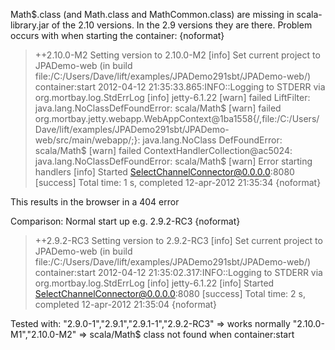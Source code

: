 Math$.class (and Math.class and MathCommon.class) are missing in scala-library.jar of the 2.10 versions. In the 2.9 versions they are there. Problem occurs with when starting the container:
{noformat}
> ++2.10.0-M2
Setting version to 2.10.0-M2
[info] Set current project to JPADemo-web (in build file:/C:/Users/Dave/lift/examples/JPADemo291sbt/JPADemo-web/)
> container:start
2012-04-12 21:35:33.865:INFO::Logging to STDERR via org.mortbay.log.StdErrLog
[info] jetty-6.1.22
[warn] failed LiftFilter: java.lang.NoClassDefFoundError: scala/Math$
[warn] failed org.mortbay.jetty.webapp.WebAppContext@1ba1558{/,file:/C:/Users/Dave/lift/examples/JPADemo291sbt/JPADemo-web/src/main/webapp/;}: java.lang.NoClass
DefFoundError: scala/Math$
[warn] failed ContextHandlerCollection@ac5024: java.lang.NoClassDefFoundError: scala/Math$
[warn] Error starting handlers
[info] Started SelectChannelConnector@0.0.0.0:8080
[success] Total time: 1 s, completed 12-apr-2012 21:35:34
{noformat}

This results in the browser in a 404 error

Comparison: Normal start up e.g. 2.9.2-RC3
{noformat}
> ++2.9.2-RC3
Setting version to 2.9.2-RC3
[info] Set current project to JPADemo-web (in build file:/C:/Users/Dave/lift/examples/JPADemo291sbt/JPADemo-web/)
> container:start
2012-04-12 21:35:02.317:INFO::Logging to STDERR via org.mortbay.log.StdErrLog
[info] jetty-6.1.22
[info] Started SelectChannelConnector@0.0.0.0:8080
[success] Total time: 2 s, completed 12-apr-2012 21:35:04
{noformat}

Tested with:
"2.9.0-1","2.9.1","2.9.1-1","2.9.2-RC3" => works normally
"2.10.0-M1","2.10.0-M2" => scala/Math$ class not found when container:start 


